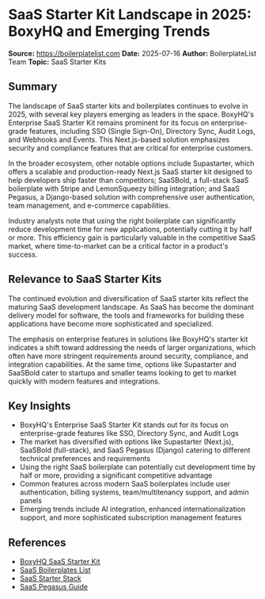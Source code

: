 # SaaS Starter Kit Landscape in 2025: BoxyHQ and Emerging Trends

**Source:** https://boilerplatelist.com
**Date:** 2025-07-16
**Author:** BoilerplateList Team
**Topic:** SaaS Starter Kits

## Summary

The landscape of SaaS starter kits and boilerplates continues to evolve in 2025, with several key players emerging as leaders in the space. BoxyHQ's Enterprise SaaS Starter Kit remains prominent for its focus on enterprise-grade features, including SSO (Single Sign-On), Directory Sync, Audit Logs, and Webhooks and Events. This Next.js-based solution emphasizes security and compliance features that are critical for enterprise customers.

In the broader ecosystem, other notable options include Supastarter, which offers a scalable and production-ready Next.js SaaS starter kit designed to help developers ship faster than competitors; SaaSBold, a full-stack SaaS boilerplate with Stripe and LemonSqueezy billing integration; and SaaS Pegasus, a Django-based solution with comprehensive user authentication, team management, and e-commerce capabilities.

Industry analysts note that using the right boilerplate can significantly reduce development time for new applications, potentially cutting it by half or more. This efficiency gain is particularly valuable in the competitive SaaS market, where time-to-market can be a critical factor in a product's success.

## Relevance to SaaS Starter Kits

The continued evolution and diversification of SaaS starter kits reflect the maturing SaaS development landscape. As SaaS has become the dominant delivery model for software, the tools and frameworks for building these applications have become more sophisticated and specialized.

The emphasis on enterprise features in solutions like BoxyHQ's starter kit indicates a shift toward addressing the needs of larger organizations, which often have more stringent requirements around security, compliance, and integration capabilities. At the same time, options like Supastarter and SaaSBold cater to startups and smaller teams looking to get to market quickly with modern features and integrations.

## Key Insights

- BoxyHQ's Enterprise SaaS Starter Kit stands out for its focus on enterprise-grade features like SSO, Directory Sync, and Audit Logs
- The market has diversified with options like Supastarter (Next.js), SaaSBold (full-stack), and SaaS Pegasus (Django) catering to different technical preferences and requirements
- Using the right SaaS boilerplate can potentially cut development time by half or more, providing a significant competitive advantage
- Common features across modern SaaS boilerplates include user authentication, billing systems, team/multitenancy support, and admin panels
- Emerging trends include AI integration, enhanced internationalization support, and more sophisticated subscription management features

## References

- [BoxyHQ SaaS Starter Kit](https://github.com/boxyhq/saas-starter-kit)
- [SaaS Boilerplates List](https://boilerplatelist.com)
- [SaaS Starter Stack](https://saasstarterstack.com)
- [SaaS Pegasus Guide](https://www.saaspegasus.com/guides/saas-boilerplates-and-starter-kits/)